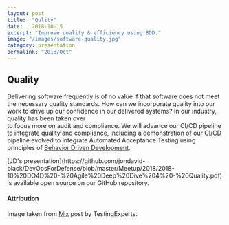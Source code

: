 ```yaml
---
layout: post
title:  "Qulity"
date:   2018-10-15
excerpt: "Improve quality & efficiency using BDD."
image: "/images/software-quality.jpg"
category: presentation
permalink: "2018/Oct"
---
```


## Quality

Delivering software frequently is of no value if that software does not meet the necessary quality standards.  How can we incorporate
quality into our work to drive up our confidence in our delivered systems?  In our industry, quality has been taken over  
to focus more on audit and compliance.  We will advance our CI/CD pipeline to integrate quality and compliance, including 
a demonstration of our CI/CD pipeline evolved to integrate Automated Acceptance Testing using principles of [Behavior Driven Development](https://medium.com/@TechMagic/get-started-with-behavior-driven-development-ecdca40e827b).
									

<div class="box" markdown="1">
[JD's presentation](https://github.com/jondavid-black/DevOpsForDefense/blob/master/Meetup/2018/2018-10%20DO4D%20-%20Agile%20Deep%20Dive%204%20-%20Quality.pdf) is available open source on our GitHub repository.
</div>

#### Attribution

Image taken from [Mix](https://mix.com/!M2Q2Y2Ex:defining-failure-of-software-quality-assurance-companies) post by TestingExperts.